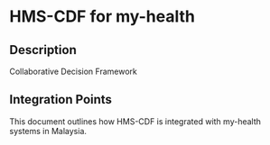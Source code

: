 # HMS-CDF for my-health

## Description

Collaborative Decision Framework

## Integration Points

This document outlines how HMS-CDF is integrated with my-health systems in Malaysia.
